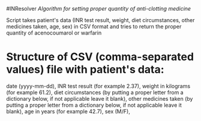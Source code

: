 #INResolver
_Algorithm for setting proper quantity of anti-clotting medicine_

Script takes patient's data (INR test result, weight, diet circumstances, other medicines taken, age, sex)
in CSV format and tries to return the proper quantity of acenocoumarol or warfarin

# Structure of CSV (comma-separated values) file with patient's data:
date (yyyy-mm-dd),
INR test result (for example 2.37),
weight in kilograms (for example 61.2),
diet circumstances (by putting a proper letter from a dictionary below, if not applicable leave it blank),
other medicines taken (by putting a proper letter from a dictionary below, if not applicable leave it blank),
age in years (for example 42.7),
sex (M/F),